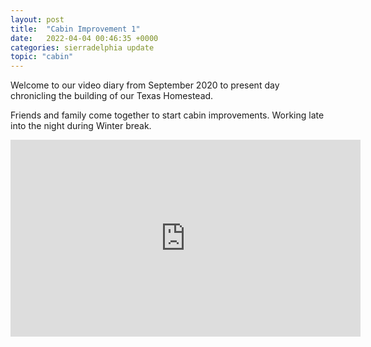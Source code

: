 ```yaml
---
layout: post
title:  "Cabin Improvement 1"
date:   2022-04-04 00:46:35 +0000
categories: sierradelphia update
topic: "cabin"
---
```

Welcome to our video diary from September 2020 to present day chronicling the building of our Texas Homestead.

Friends and family come together to start cabin improvements. Working late into the night during Winter break.
<iframe width="560" height="315" src="https://www.youtube.com/embed/zr9Fc_WqxFc" title="YouTube video player" frameborder="0" allow="accelerometer; autoplay; clipboard-write; encrypted-media; gyroscope; picture-in-picture" allowfullscreen></iframe>